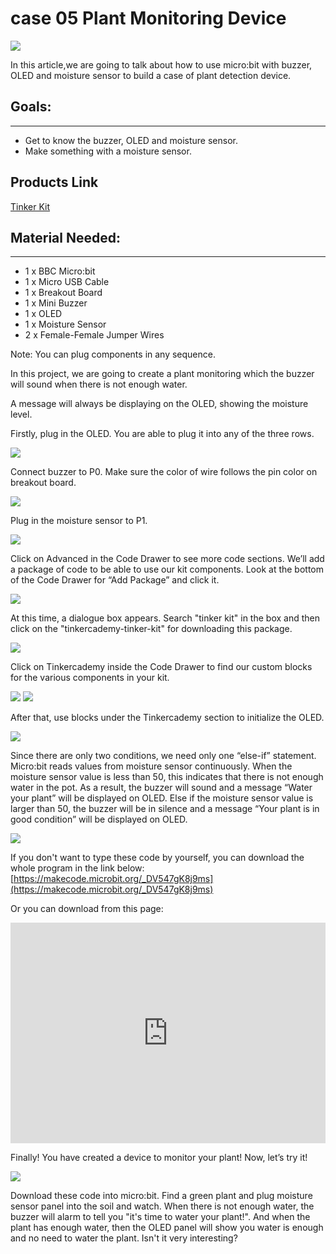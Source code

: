 # case 05 Plant Monitoring Device 

![](./images/kUZLoEo.jpg)

In this article,we are going to talk about how to use micro:bit with buzzer, OLED and moisture sensor to build a case of plant detection device.


## Goals:  
---

- Get to know the buzzer, OLED and moisture sensor.
- Make something with a moisture sensor.

## Products Link

[Tinker Kit](https://www.elecfreaks.com/micro-bit-tinker-kit.html)

## Material Needed:  
---

- 1 x BBC Micro:bit
- 1 x Micro USB Cable
- 1 x Breakout Board
- 1 x Mini Buzzer
- 1 x OLED
- 1 x Moisture Sensor
- 2 x Female-Female Jumper Wires

Note: You can plug components in any sequence.

In this project, we are going to create a plant monitoring which the buzzer will sound when there is not enough water.

A message will always be displaying on the OLED, showing the moisture level.

Firstly, plug in the OLED.
You are able to plug it into any of the three rows.

![](./images/qOBV7Uf.png)

Connect buzzer to P0. Make sure the color of wire follows the pin color on breakout board.

![](./images/ABoiMrD.jpg)

Plug in the moisture sensor to P1.

![](./images/jgTG7i6.jpg)

Click on Advanced in the Code Drawer to see more code sections.
We’ll add a package of code to be able to use our kit components.
Look at the bottom of the Code Drawer for “Add Package” and click it.

![](./images/FOHSrAx.png)

At this time, a dialogue box appears. Search "tinker kit" in the box and then click on the "tinkercademy-tinker-kit" for downloading this package.

![](./images/G2nV10d.png)

Click on Tinkercademy inside the Code Drawer to find our custom blocks for the various components in your kit.

![](./images/57H4sCe.png)
![](./images/DaZC53n.png)

After that, use blocks under the Tinkercademy section to initialize the OLED.

![](./images/xAM8RDr.png)

Since there are only two conditions, we need only one “else-if” statement.
Micro:bit reads values from moisture sensor continuously. 
When the moisture sensor value is less than 50, this indicates that there is not enough water in the pot. As a result, the buzzer will sound and a message “Water your plant” will be displayed on OLED. Else if the moisture sensor value is larger than 50, the buzzer will be in silence and a message “Your plant is in good condition” will be displayed on OLED.

![](./images/qy2wheV.png)

If you don't want to type these code by yourself, you can download the whole program in the link below:
[https://makecode.microbit.org/_DV547gK8j9ms](https://makecode.microbit.org/_DV547gK8j9ms)

Or you can download from this page:

<div style="position:relative;height:0;padding-bottom:70%;overflow:hidden;"><iframe style="position:absolute;top:0;left:0;width:100%;height:100%;" src="https://makecode.microbit.org/#pub:_DV547gK8j9ms" frameborder="0" sandbox="allow-popups allow-forms allow-scripts allow-same-origin"></iframe></div>


Finally! You have created a device to monitor your plant! Now, let’s try it!

![](./images/nD0PGDe.png)

Download these code into micro:bit. Find a green plant and plug moisture sensor panel into the soil and watch. When there is not enough water, the buzzer will alarm to tell you "it's time to water your plant!". And when the plant has enough water, then the OLED panel will show you water is enough and no need to water the plant.
Isn't it very interesting?

